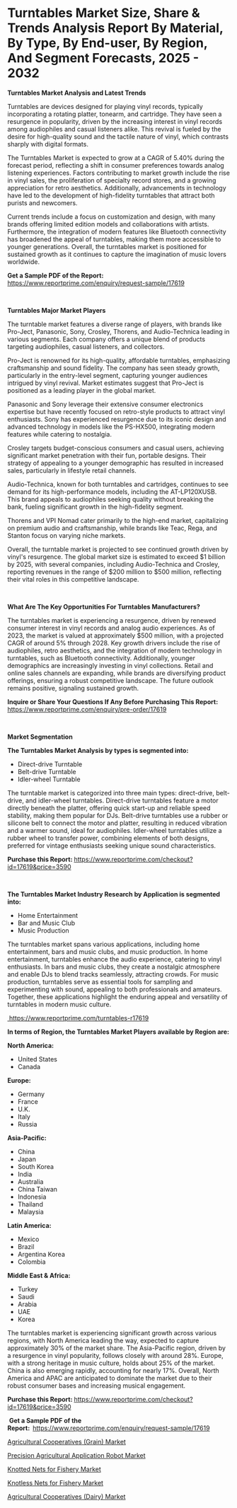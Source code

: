 <p><h1>Turntables Market Size, Share & Trends Analysis Report By Material, By Type, By End-user, By Region, And Segment Forecasts, 2025 - 2032</h1></p><p><strong>Turntables Market Analysis and Latest Trends</strong></p>
<p><p>Turntables are devices designed for playing vinyl records, typically incorporating a rotating platter, tonearm, and cartridge. They have seen a resurgence in popularity, driven by the increasing interest in vinyl records among audiophiles and casual listeners alike. This revival is fueled by the desire for high-quality sound and the tactile nature of vinyl, which contrasts sharply with digital formats. </p><p>The Turntables Market is expected to grow at a CAGR of 5.40% during the forecast period, reflecting a shift in consumer preferences towards analog listening experiences. Factors contributing to market growth include the rise in vinyl sales, the proliferation of specialty record stores, and a growing appreciation for retro aesthetics. Additionally, advancements in technology have led to the development of high-fidelity turntables that attract both purists and newcomers. </p><p>Current trends include a focus on customization and design, with many brands offering limited edition models and collaborations with artists. Furthermore, the integration of modern features like Bluetooth connectivity has broadened the appeal of turntables, making them more accessible to younger generations. Overall, the turntables market is positioned for sustained growth as it continues to capture the imagination of music lovers worldwide.</p></p>
<p><strong>Get a Sample PDF of the Report:&nbsp;</strong> <a href="https://www.reportprime.com/enquiry/request-sample/17619?utm_campaign=1110&utm_medium=2&utm_source=Github&utm_content=ia&utm_term=30032025&utm_id=turntables">https://www.reportprime.com/enquiry/request-sample/17619</a></p>
<p>&nbsp;</p>
<p><strong>Turntables Major Market Players</strong></p>
<p><p>The turntable market features a diverse range of players, with brands like Pro-Ject, Panasonic, Sony, Crosley, Thorens, and Audio-Technica leading in various segments. Each company offers a unique blend of products targeting audiophiles, casual listeners, and collectors.</p><p>Pro-Ject is renowned for its high-quality, affordable turntables, emphasizing craftsmanship and sound fidelity. The company has seen steady growth, particularly in the entry-level segment, capturing younger audiences intrigued by vinyl revival. Market estimates suggest that Pro-Ject is positioned as a leading player in the global market.</p><p>Panasonic and Sony leverage their extensive consumer electronics expertise but have recently focused on retro-style products to attract vinyl enthusiasts. Sony has experienced resurgence due to its iconic design and advanced technology in models like the PS-HX500, integrating modern features while catering to nostalgia.</p><p>Crosley targets budget-conscious consumers and casual users, achieving significant market penetration with their fun, portable designs. Their strategy of appealing to a younger demographic has resulted in increased sales, particularly in lifestyle retail channels.</p><p>Audio-Technica, known for both turntables and cartridges, continues to see demand for its high-performance models, including the AT-LP120XUSB. This brand appeals to audiophiles seeking quality without breaking the bank, fueling significant growth in the high-fidelity segment.</p><p>Thorens and VPI Nomad cater primarily to the high-end market, capitalizing on premium audio and craftsmanship, while brands like Teac, Rega, and Stanton focus on varying niche markets.</p><p>Overall, the turntable market is projected to see continued growth driven by vinyl's resurgence. The global market size is estimated to exceed $1 billion by 2025, with several companies, including Audio-Technica and Crosley, reporting revenues in the range of $200 million to $500 million, reflecting their vital roles in this competitive landscape.</p></p>
<p>&nbsp;</p>
<p><strong>What Are The Key Opportunities For Turntables Manufacturers?</strong></p>
<p><p>The turntables market is experiencing a resurgence, driven by renewed consumer interest in vinyl records and analog audio experiences. As of 2023, the market is valued at approximately $500 million, with a projected CAGR of around 5% through 2028. Key growth drivers include the rise of audiophiles, retro aesthetics, and the integration of modern technology in turntables, such as Bluetooth connectivity. Additionally, younger demographics are increasingly investing in vinyl collections. Retail and online sales channels are expanding, while brands are diversifying product offerings, ensuring a robust competitive landscape. The future outlook remains positive, signaling sustained growth.</p></p>
<p><strong>Inquire or Share Your Questions If Any Before Purchasing This Report:</strong> <a href="https://www.reportprime.com/enquiry/pre-order/17619?utm_campaign=1110&utm_medium=2&utm_source=Github&utm_content=ia&utm_term=30032025&utm_id=turntables">https://www.reportprime.com/enquiry/pre-order/17619</a></p>
<p>&nbsp;</p>
<p><strong>Market Segmentation</strong></p>
<p><strong>The Turntables Market Analysis by types is segmented into:</strong></p>
<p><ul><li>Direct-drive Turntable</li><li>Belt-drive Turntable</li><li>Idler-wheel Turntable</li></ul></p>
<p><p>The turntable market is categorized into three main types: direct-drive, belt-drive, and idler-wheel turntables. Direct-drive turntables feature a motor directly beneath the platter, offering quick start-up and reliable speed stability, making them popular for DJs. Belt-drive turntables use a rubber or silicone belt to connect the motor and platter, resulting in reduced vibration and a warmer sound, ideal for audiophiles. Idler-wheel turntables utilize a rubber wheel to transfer power, combining elements of both designs, preferred for vintage enthusiasts seeking unique sound characteristics.</p></p>
<p><strong>Purchase this Report:&nbsp;</strong><a href="https://www.reportprime.com/checkout?id=17619&price=3590&utm_campaign=1110&utm_medium=2&utm_source=Github&utm_content=ia&utm_term=30032025&utm_id=turntables">https://www.reportprime.com/checkout?id=17619&price=3590</a></p>
<p>&nbsp;</p>
<p><strong>The Turntables Market Industry Research by Application is segmented into:</strong></p>
<p><ul><li>Home Entertainment</li><li>Bar and Music Club</li><li>Music Production</li></ul></p>
<p><p>The turntables market spans various applications, including home entertainment, bars and music clubs, and music production. In home entertainment, turntables enhance the audio experience, catering to vinyl enthusiasts. In bars and music clubs, they create a nostalgic atmosphere and enable DJs to blend tracks seamlessly, attracting crowds. For music production, turntables serve as essential tools for sampling and experimenting with sound, appealing to both professionals and amateurs. Together, these applications highlight the enduring appeal and versatility of turntables in modern music culture.</p></p>
<p><a href="https://www.reportprime.com/turntables-r17619?utm_campaign=1110&utm_medium=2&utm_source=Github&utm_content=ia&utm_term=30032025&utm_id=turntables">&nbsp;https://www.reportprime.com/turntables-r17619</a></p>
<p><strong>In terms of Region, the Turntables Market Players available by Region are:</strong></p>
<p>
    <p> <strong> North America: </strong>
        <ul>
            <li>United States</li>
            <li>Canada</li>
        </ul>
        </p> 
    <p> <strong> Europe: </strong>
        <ul>
            <li>Germany</li>
            <li>France</li>
            <li>U.K.</li>
            <li>Italy</li>
            <li>Russia</li>
        </ul>
        </p> 
    <p> <strong> Asia-Pacific: </strong>
        <ul>
            <li>China</li>
            <li>Japan</li>
            <li>South Korea</li>
            <li>India</li>
            <li>Australia</li>
            <li>China Taiwan</li>
            <li>Indonesia</li>
            <li>Thailand</li>
            <li>Malaysia</li>
        </ul>
        </p> 
    <p> <strong> Latin America: </strong>
        <ul>
            <li>Mexico</li>
            <li>Brazil</li>
            <li>Argentina Korea</li>
            <li>Colombia</li>
        </ul>
        </p> 
    <p> <strong> Middle East & Africa: </strong>
        <ul>
            <li>Turkey</li>
            <li>Saudi</li>
            <li>Arabia</li>
            <li>UAE</li>
            <li>Korea</li>
        </ul>
    </p>
    </p>
<p><p>The turntables market is experiencing significant growth across various regions, with North America leading the way, expected to capture approximately 30% of the market share. The Asia-Pacific region, driven by a resurgence in vinyl popularity, follows closely with around 28%. Europe, with a strong heritage in music culture, holds about 25% of the market. China is also emerging rapidly, accounting for nearly 17%. Overall, North America and APAC are anticipated to dominate the market due to their robust consumer bases and increasing musical engagement.</p></p>
<p><strong>Purchase this Report: </strong><a href="https://www.reportprime.com/checkout?id=17619&price=3590&utm_campaign=1110&utm_medium=2&utm_source=Github&utm_content=ia&utm_term=30032025&utm_id=turntables">https://www.reportprime.com/checkout?id=17619&price=3590</a></p>
<p>&nbsp;<strong>Get a Sample PDF of the Report:&nbsp;&nbsp;</strong><a href="https://www.reportprime.com/enquiry/request-sample/17619?utm_campaign=1110&utm_medium=2&utm_source=Github&utm_content=ia&utm_term=30032025&utm_id=turntables">https://www.reportprime.com/enquiry/request-sample/17619</a></p>
<p><strong></strong></p>
<p><p><a href="https://github.com/siriyagayo/Market-Research-Report-List-1/blob/main/agricultural-cooperatives-grain-market.md?utm_campaign=1110&utm_medium=2&utm_source=Github&utm_content=ia&utm_term=30032025&utm_id=turntables">Agricultural Cooperatives (Grain) Market</a></p><p><a href="https://github.com/romeoacuffap/Market-Research-Report-List-1/blob/main/precision-agricultural-application-robot-market.md?utm_campaign=1110&utm_medium=2&utm_source=Github&utm_content=ia&utm_term=30032025&utm_id=turntables">Precision Agricultural Application Robot Market</a></p><p><a href="https://github.com/goreabeeran/Market-Research-Report-List-1/blob/main/knotted-nets-for-fishery-market.md?utm_campaign=1110&utm_medium=2&utm_source=Github&utm_content=ia&utm_term=30032025&utm_id=turntables">Knotted Nets for Fishery Market</a></p><p><a href="https://github.com/prumrupear/Market-Research-Report-List-1/blob/main/knotless-nets-for-fishery-market.md?utm_campaign=1110&utm_medium=2&utm_source=Github&utm_content=ia&utm_term=30032025&utm_id=turntables">Knotless Nets for Fishery Market</a></p><p><a href="https://github.com/klinzenisaa/Market-Research-Report-List-1/blob/main/agricultural-cooperatives-dairy-market.md?utm_campaign=1110&utm_medium=2&utm_source=Github&utm_content=ia&utm_term=30032025&utm_id=turntables">Agricultural Cooperatives (Dairy) Market</a></p></p>